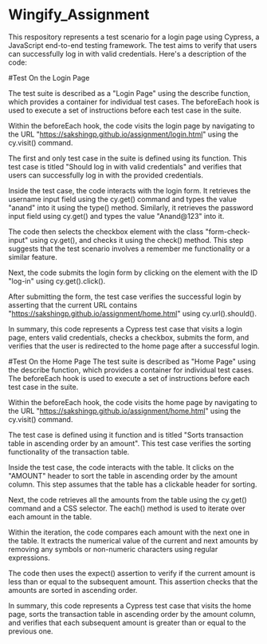 
# Wingify_Assignment

This respository represents a test scenario for a login page using Cypress, a JavaScript end-to-end testing framework. The test aims to verify that users can successfully log in with valid credentials. Here's a description of the code:

#Test On the Login Page

The test suite is described as a "Login Page" using the describe function, which provides a container for individual test cases. The beforeEach hook is used to execute a set of instructions before each test case in the suite.

Within the beforeEach hook, the code visits the login page by navigating to the URL "https://sakshingp.github.io/assignment/login.html" using the cy.visit() command.

The first and only test case in the suite is defined using its function. This test case is titled "Should log in with valid credentials" and verifies that users can successfully log in with the provided credentials.

Inside the test case, the code interacts with the login form. It retrieves the username input field using the cy.get() command and types the value "anand" into it using the type() method. Similarly, it retrieves the password input field using cy.get() and types the value "Anand@123" into it.

The code then selects the checkbox element with the class "form-check-input" using cy.get(), and checks it using the check() method. This step suggests that the test scenario involves a remember me functionality or a similar feature.

Next, the code submits the login form by clicking on the element with the ID "log-in" using cy.get().click().

After submitting the form, the test case verifies the successful login by asserting that the current URL contains "https://sakshingp.github.io/assignment/home.html" using cy.url().should().

In summary, this code represents a Cypress test case that visits a login page, enters valid credentials, checks a checkbox, submits the form, and verifies that the user is redirected to the home page after a successful login.

#Test On the Home Page
The test suite is described as "Home Page" using the describe function, which provides a container for individual test cases. The beforeEach hook is used to execute a set of instructions before each test case in the suite.

Within the beforeEach hook, the code visits the home page by navigating to the URL "https://sakshingp.github.io/assignment/home.html" using the cy.visit() command.

The test case is defined using it function and is titled "Sorts transaction table in ascending order by an amount". This test case verifies the sorting functionality of the transaction table.

Inside the test case, the code interacts with the table. It clicks on the "AMOUNT" header to sort the table in ascending order by the amount column. This step assumes that the table has a clickable header for sorting.

Next, the code retrieves all the amounts from the table using the cy.get() command and a CSS selector. The each() method is used to iterate over each amount in the table.

Within the iteration, the code compares each amount with the next one in the table. It extracts the numerical value of the current and next amounts by removing any symbols or non-numeric characters using regular expressions.

The code then uses the expect() assertion to verify if the current amount is less than or equal to the subsequent amount. This assertion checks that the amounts are sorted in ascending order.

In summary, this code represents a Cypress test case that visits the home page, sorts the transaction table in ascending order by the amount column, and verifies that each subsequent amount is greater than or equal to the previous one.
